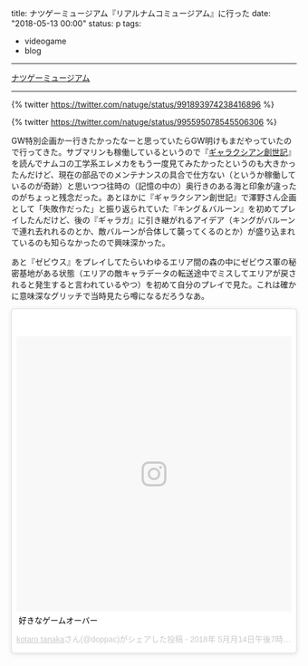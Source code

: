 title: ナツゲーミュージアム『リアルナムコミュージアム』に行った
date: "2018-05-13 00:00"
status: p
tags:
- videogame
- blog
---

[ナツゲーミュージアム](http://www.t-tax.net/natuge/)

---


{% twitter https://twitter.com/natuge/status/991893974238416896 %}

{% twitter https://twitter.com/natuge/status/995595078545506306 %}

GW特別企画かー行きたかったなーと思っていたらGW明けもまだやっていたので行ってきた。サブマリンも稼働しているというので『[ギャラクシアン創世記](/2018/02/06/201802/galaxian-genesis/)』を読んでナムコの工学系エレメカをもう一度見てみたかったというのも大きかったんだけど、現在の部品でのメンテナンスの具合で仕方ない（というか稼働しているのが奇跡）と思いつつ往時の（記憶の中の）奥行きのある海と印象が違ったのがちょっと残念だった。あとほかに『ギャラクシアン創世記』で澤野さん企画として「失敗作だった」と振り返られていた『キング＆バルーン』を初めてプレイしたんだけど、後の『ギャラガ』に引き継がれるアイデア（キングがバルーンで連れ去れれるのとか、敵バルーンが合体して襲ってくるのとか）が盛り込まれているのも知らなかったので興味深かった。

あと『ゼビウス』をプレイしてたらいわゆるエリア間の森の中にゼビウス軍の秘密基地がある状態（エリアの敵キャラデータの転送途中でミスしてエリアが戻されると発生すると言われているやつ）を初めて自分のプレイで見た。これは確かに意味深なグリッチで当時見たら噂になるだろうなあ。

<blockquote class="instagram-media" data-instgrm-captioned data-instgrm-permalink="https://www.instagram.com/p/BiyC5CvFexX/" data-instgrm-version="8" style=" background:#FFF; border:0; border-radius:3px; box-shadow:0 0 1px 0 rgba(0,0,0,0.5),0 1px 10px 0 rgba(0,0,0,0.15); margin: 1px; max-width:658px; padding:0; width:99.375%; width:-webkit-calc(100% - 2px); width:calc(100% - 2px);"><div style="padding:8px;"> <div style=" background:#F8F8F8; line-height:0; margin-top:40px; padding:50.0% 0; text-align:center; width:100%;"> <div style=" background:url(data:image/png;base64,iVBORw0KGgoAAAANSUhEUgAAACwAAAAsCAMAAAApWqozAAAABGdBTUEAALGPC/xhBQAAAAFzUkdCAK7OHOkAAAAMUExURczMzPf399fX1+bm5mzY9AMAAADiSURBVDjLvZXbEsMgCES5/P8/t9FuRVCRmU73JWlzosgSIIZURCjo/ad+EQJJB4Hv8BFt+IDpQoCx1wjOSBFhh2XssxEIYn3ulI/6MNReE07UIWJEv8UEOWDS88LY97kqyTliJKKtuYBbruAyVh5wOHiXmpi5we58Ek028czwyuQdLKPG1Bkb4NnM+VeAnfHqn1k4+GPT6uGQcvu2h2OVuIf/gWUFyy8OWEpdyZSa3aVCqpVoVvzZZ2VTnn2wU8qzVjDDetO90GSy9mVLqtgYSy231MxrY6I2gGqjrTY0L8fxCxfCBbhWrsYYAAAAAElFTkSuQmCC); display:block; height:44px; margin:0 auto -44px; position:relative; top:-22px; width:44px;"></div></div> <p style=" margin:8px 0 0 0; padding:0 4px;"> <a href="https://www.instagram.com/p/BiyC5CvFexX/" style=" color:#000; font-family:Arial,sans-serif; font-size:14px; font-style:normal; font-weight:normal; line-height:17px; text-decoration:none; word-wrap:break-word;" target="_blank">好きなゲームオーバー</a></p> <p style=" color:#c9c8cd; font-family:Arial,sans-serif; font-size:14px; line-height:17px; margin-bottom:0; margin-top:8px; overflow:hidden; padding:8px 0 7px; text-align:center; text-overflow:ellipsis; white-space:nowrap;"><a href="https://www.instagram.com/doppac/" style=" color:#c9c8cd; font-family:Arial,sans-serif; font-size:14px; font-style:normal; font-weight:normal; line-height:17px;" target="_blank"> kotaro tanaka</a>さん(@doppac)がシェアした投稿 - <time style=" font-family:Arial,sans-serif; font-size:14px; line-height:17px;" datetime="2018-05-15T02:50:56+00:00">2018年 5月月14日午後7時50分PDT</time></p></div></blockquote> <script async defer src="//www.instagram.com/embed.js"></script>
